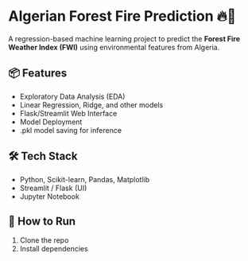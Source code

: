 # Algerian Forest Fire Prediction 🔥🌲

A regression-based machine learning project to predict the **Forest Fire Weather Index (FWI)** using environmental features from Algeria.

## 📦 Features
- Exploratory Data Analysis (EDA)
- Linear Regression, Ridge, and other models
- Flask/Streamlit Web Interface
- Model Deployment
- .pkl model saving for inference

## 🛠 Tech Stack
- Python, Scikit-learn, Pandas, Matplotlib
- Streamlit / Flask (UI)
- Jupyter Notebook

## 🚀 How to Run
1. Clone the repo
2. Install dependencies
